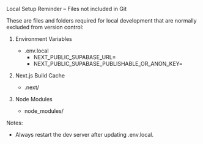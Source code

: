 Local Setup Reminder – Files not included in Git

These are files and folders required for local development that are normally excluded from version control:

1. Environment Variables
   - .env.local
     - NEXT_PUBLIC_SUPABASE_URL=<your-supabase-url>
     - NEXT_PUBLIC_SUPABASE_PUBLISHABLE_OR_ANON_KEY=<your-anon-key>

2. Next.js Build Cache
   - .next/

3. Node Modules
   - node_modules/


Notes:
- Always restart the dev server after updating .env.local.